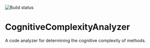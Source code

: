 ![Build status](https://github.com/HenningNT/CognitiveComplexityAnalyzer/workflows/build/badge.svg)

# CognitiveComplexityAnalyzer
A code analyzer for determining the cognitive complexity of methods.
